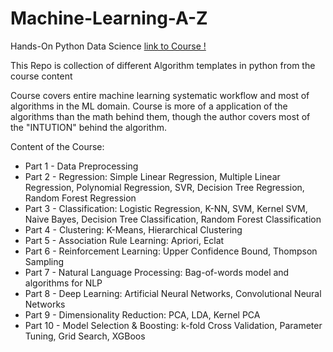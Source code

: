 # Machine-Learning-A-Z
Hands-On Python Data Science [link to Course !](https://www.udemy.com/course/machinelearning/)

This Repo is collection of different Algorithm templates in python from the course content

Course covers entire machine learning systematic workflow and most of algorithms in the 
ML domain. Course is more of a application of the algorithms than the math behind them, though the author covers most of the "INTUTION" behind the algorithm.

Content of the Course:
* Part 1 - Data Preprocessing
* Part 2 - Regression: Simple Linear Regression, Multiple Linear Regression, Polynomial Regression, SVR, Decision Tree Regression, Random Forest Regression
* Part 3 - Classification: Logistic Regression, K-NN, SVM, Kernel SVM, Naive Bayes, Decision Tree Classification, Random Forest Classification
* Part 4 - Clustering: K-Means, Hierarchical Clustering
* Part 5 - Association Rule Learning: Apriori, Eclat
* Part 6 - Reinforcement Learning: Upper Confidence Bound, Thompson Sampling
* Part 7 - Natural Language Processing: Bag-of-words model and algorithms for NLP
* Part 8 - Deep Learning: Artificial Neural Networks, Convolutional Neural Networks
* Part 9 - Dimensionality Reduction: PCA, LDA, Kernel PCA
* Part 10 - Model Selection & Boosting: k-fold Cross Validation, Parameter Tuning, Grid Search, XGBoos
